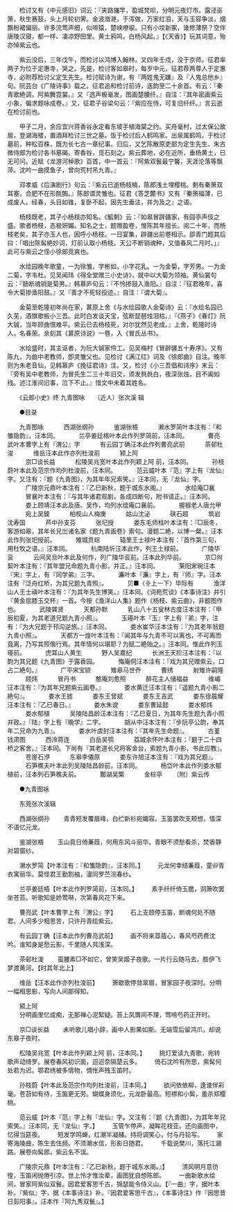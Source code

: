 <!-- { "loadSidebar": true } -->
　　检讨又有《中元感旧》词云：『夹路旛竿，盈城梵呗，分明元夜灯市。露泾巫箫，秋生赛鼓，头上月轮初霁。金波潋滟，于泻做，万家红泪，天与玉容争淡，烟飘粉裙偏丽。许多流莺声细，似啼猿，楚峡嘹唳。只有小坟新冢，谁修薄祭？空伴唐陵汉寝，都一样、凄凉野田里。黄土鸦鸣，白杨风起。』【《天香》】玩其词意，殆亦悼紫云也。 

　　紫云没后，三年戊午，而检讨以鸿博入翰林。又四年壬戍，没于京师。征君率两子为位于定惠寺，哭之。先是，检讨客如皋时，每岁中元，征君荐两尊人于定惠寺，必附荐检讨父定生先生。检讨赋诗为谢，有『两姓鬼无嫌』及『人鬼总他乡』句。阮芸台《广陵诗事》载之。征君追和检讨前诗，迭韵至二十余首。有云：『秦青歌絶调，阿紫舞霓裳。』又『选声极毫发，图画楚腰纤。』自注：『其年密画紫云小象，徧求题咏成卷。』又，征君子谷梁句云：『紫应在侍，可复旧纤纤。』言云逝在检讨前也。 

　　甲子二月，余应宜兴蒋香谷永定看东坡手植海棠之约。买舟毫村，过太保公故居，登湖海楼，置酒拜检讨三世之墓。饭于检讨后人鹤鸣家。出泉属鹤鸣，于检讨墓前，种松百株，既为长七古一章纪事。归后，又乞陈散原吏部为定生先生、朱古微侍郎为检讨各书墓碣。寄香谷，觅石刻之。紫云葬地，必在近所，垂杨黄土，已无可问。近赋《龙游河棹歌》百首，中一首云：『阿紫双鬟最宁馨，天涯沦落等飘萍。沈吟一曲摸鱼子，曾向荒村吊九青。』 

　　邓孝威《后演剧行》句云：『紫云已逝杨枝槁，陈郎浅土埋樱桃。剩有秦箫双耳塞，合肥不在形酕醄。』陈郎谓灵雏也。征君《答芝麓书》又有『秦箫福薄，已成废人。经春，头目如锥，复卧不起，因先生垂注，并为及之』之语。 

　　杨枝既老，其子小杨枝亦知名。《觚剩》云：『如皋冒辟疆家，有园亭声伎之盛。歌者杨枝，态极妍媚。知名之士，题赠盈卷，惟陈其年擅长。阅二十年，而杨枝老矣，其子亦玉人也，因呼小杨枝。一日宴集，辟疆出前卷相示。邵青门题其后曰：「唱出陈髯絶妙词，灯前认取小杨枝。天公不断销魂种，又值春风二月时。」』此可与紫云之侄小徐郎竞爽也。 

　　水绘园晚年歌童，一为徐雏，字彬如，小字花乳。一为金菊，字芳男。一为金二菊，字韦杜。见吴闻玮《得全堂赠三小史诗》，就中以大菊为领袖。黄仙裳句云：『肠断魂销是菊男。』韩慕庐句云：『不怜掺鼓入渔阳。』自注：『征君晚年，喜令大菊掺渔阳鼓。』又『善才不死轻投迹。』自注：『谓大菊』。 

　　金菊至乾隆初年尚在家，葚原上舍《与水绘园歌人金菊诗》云：『水绘名园已久芜，酒旗歌板小三吾。此时白发谈天宝，弦断琵琶烛泪枯。』『《燕子》《春灯》阮大铖，当年顾曲恨难平。紫云已去杨枝死，对尔犹然见老成。』上舍，乾隆时诗人，名春荣。余刻其《葚原诗说》一卷，入《冒氏丛书》。 

　　水绘盛时，其主讴者，为阮大铖家伶工。见吴梅村《冒辟疆五十寿序》。又有陈九，为曲中老教师，卽灵雏父也。见检讨《满江红》词及《徐郎曲》自注。晚年则为朱老音仙，见韩慕庐《挽征君诗》注。又，检讨《小三吾倡和诗序》末云：『旁有吴中老教师，为冒先生二三十年旧交，须发毵毵白，夜深张烛，目不阖如线。述江淮间旧事，泣下不止。』惜文中未着其姓名。 

　　《云郎小史》终
九青图咏　　（近人）张次溪 辑 

　　●目录 

　　九青图咏 
　　　西湖张纲孙 
　　　鉴湖张梧 
　　　濑水罗简叶本注有：『和雏隐韵』，汪本同。 
　　　兰亭姜廷梧叶本此作列罗简前，汪本同。 
　　　曹亮武叶本曹字上有『渭公』字 
　　　有云园丁确汪本此作列曹亮武前 
　　　茶邨杜浚 
　　　维岳汪本此作亦列杜浚前 
　　　颍上阿  
　　　京□谈长益 
　　　松陵吴兆宽叶本此作列颖上阿 前，汪本同。 
　　　孙枝蔚叶本此及范宗作均列杜浚前，汪本同。 
　　　范云威叶本『范』字上有『龙仙』字。又注有：『题《九青图》，为其年年兄索笑。』汪本同，无『龙仙』字。 
　　　广陵宗元鼎叶本注有：『乙巳新秋，题于城东水阁。』 
　　　水绘庵□襄 
　　　冒襄叶本注有：『与其年诸君观剧，各成四断句，附书请正。』汪本同。 
　　　娄上顾靖汪本此及唐、吴作，均列水绘庵口襄前。 
　　　握椒老人唐允甲 
　　　宛上吴錂 
　　　柏枧山人梅庚 
　　　姑山沈泌 
　　　硖石超 
　　　筑岩沈寿国 
　　　芦中孙支芬 
　　　张圮授 
　　　娄东毛师柱叶本注有：『□辰冬，客游如皋，其年长兄岀诸名家《题九青画卷》索句。漫题二絶，以博一粲。』汪本此作列张圯授前。 
　　　雉城贲琮 
　　　辕里王士禄叶本注有：『首作第三句，用杜牧之语。』汪本同。 
　　　杭南陆圻汪本此作，列王土禄前。 
　　　广陵华衮 
　　　云间吴旦叶本此及何作，列广陵华衮前。汪本此列华前。 
　　　京□何絜叶本注有：『其年盟兄命题九青小影，并正。』汪本同。 
　　　莱阳宋琬汪本『宋』字上，有『同学弟』三字。 
　　　濂叶本『濂』字上，有『师』字。汪本注有『泛舟红桥，为其兄题九青照』。 
　　　贝■〈卝上一下〉毕际有 
　　　渔洋山人王士禛叶本注有：『为其年先生博笑。』汪本同。《词苑荒谈》《本事诗注》并引『黄金屈膝玉交杯』一首。今按《渔洋山人集》题作《杨枝、紫云曲》，非题图作也。 
　　　武陵龚贤 
　　　天都孙默 
　　　乳山八十五叟林古度汪本注有：『甲辰初夏，为其老道兄题九青小照』。 
　　　玉璂叶本『玉』字上有『弟』字，注有：『为大兄题于邗沟逆旅。』汪本同。 
　　　娄水崔华汪本注有：『为其老年翁题九青小照』。 
　　　天都方一煌叶本注有：『闻其年与九青不可以离也，不可离而竟离，乃写其照偕行焉。其年情何以堪耶？为赋二絶贻之。』汪本同。惟此作列玉璂前。 
　　　虎耳山人黄生 
　　　野人吴嘉纪 
　　　长洲王天阶汪本注有：『以韵为其兄题《九青图》于露香园。 
　　　悔庵侗汪本注有：『戏为其兄赠紫云，口占二絶句。』 
　　　广平宋宝颕 
　　　雉皋马世乔 
　　　曹绣 
　　　射雉许嗣隆 
　　　顾炜 
　　　冒丹书 
　　　憨庵刘愈照 
　　　醉花主人储福益 
　　　维嵋汪本注有：『为其年兄题紫云画卷。』 
　　　娄水黄迁汪本注有：『遥题九青小影二絶句』。 
　　　娄水王摅 
　　　娄东王曾斌 
　　　娄东王吉武 
　　　娄东徐晨耀汪本注有：『乙巳春日。』 
　　　娄水朱谠 
　　　娄东曹延懿 
　　　娄水郁炜 
　　　娄水郁植 
　　　吴陵陆昌龄汪本注有：『乙巳夏日，为其年先生题九青小照并政。』『陆』字上有『晚学』二字。 
　　　胡从中汪本注有：『步阮亭公韵，奉其年二兄命为九青』。 
　　　娄水叶虞封汪本注有：『其年先生命题』。 
　　　古堇钱肃图 
　　　西泠蒋连 
　　　白岳吴鹗 
　　　荔城余怀叶本注有：『题于二十四桥之客舍。』汪本同。下尚有『其老道长兄将客金台，索题九青小影，书此应教』。 
　　　苍崖石洢 
　　　东皋李僊原 
　　　娄东许旭汪本注有：『戏为其兄题』。 
　　　石笋樵夫叶本此列吴陵陆昌龄前，汪本同。 
　　　杨岱叶本此作列娄水郁植前，汪本列石笋樵夫前。 
　　　酇湖吴檠 
　　　金棕亭 
　　〔附〕紫云传 
 
　　●九青图咏 

　　东莞张次溪辑 

　　西湖张纲孙 
　　青青短发覆眉峰，白纻新衫宛媚容。玉笛罢吹支颊想，情深不语忆元龙。 

　　鉴湖张梧 
　　玉山竟日倚蒹葭，何用东风斗丽华。青眼不须愁看杀，焚香静对碧窗纱。 

　　濑水罗简【叶本注有：『和雏隐韵』，汪本同。】 
　　元龙何幸结蒹葭，童丱青衣寓丽华。莫怪君王勤割袖，漫同罗苎浣春纱。 

　　兰亭姜廷梧【叶本此作列罗简前，汪本同。】 
　　素手纤纤倚玉腮，洞箫吹罢坐苍苔。听歌知是娇莺啭，次第春风花下来。 

　　曹亮武【叶本曹字上有『渭公』字】 
　　石上支颐停玉笛，断魂何处不随君。人间多少相思苦，只许丹青绘紫云。 

　　有云园丁确【汪本此作列曹亮武前】 
　　画不将来荳蔻心，春风芍药费沈吟。谁知身是愁云影，千里随人共浅深。 

　　茶邨杜浚 
　　蛮腰素□不如它，曾笑吴姬子夜歌。一片行云随马去，胜伊飞梦渡黄河。【时其年北上】 

　　维岳【汪本此作亦列杜浚前】 
　　箫歇歌停敛翠眉，冒家园子夜深时。分明一幅相思影，写向人间那得知。 

　　颍上阿  
　　分明画里忆成痴，无那禅心泥絮疑。苔上凤膺间不理，莺啼芍药正开时。 

　　京□谈长益 
　　未听歌儿唱小辞，画中人影果如斯。无端雪后留鸿爪，却说东皋子夜时。 

　　松陵吴兆宽【叶本此作列颖上阿 前，汪本同。】 
　　挑灯爱读九青歌，宛转歌声动绮罗。展卷春风初识面，迢迢奈隔楚云多。 
　　倚石沈吟有所思，紫髯何处若为迟。鄂君绣被多情物，惆怅声残玉笛时。 

　　孙枝蔚【叶本此及范宗作均列杜浚前，汪本同。】 
　　欲问依依柳，逢谁伴彩毫。苍苔如有待，玉笛更无劳。蝴蝶身须化，元龙卧最高。短襟和小鬓，羞杀郑樱桃。 

　　范云威【叶本『范』字上有『龙仙』字。又注有：『题《九青图》，为其年年兄索笑。』汪本同，无『龙仙』字。】 
　　玉管乍停声，凝眸花枝亚。还向画图中，忆得当筵夜。 
　　短发学鸣蝉，红潮半凝赭。持将调笑心，付与丹铅写。 
　　家寄海陵曲，陈生去住频。不须潮水信，形影日随君。 
　　千载说樊川，落托江湖路。展卷向髯郎，紫云名不误。 

　　广陵宗元鼎【叶本注有：『乙巳新秋，题于城东水阁。』】 
　　清风明月意彷徨，玉笛闲抛倦引凉。世上怜才惟汝辈，画图犹自想陈郎。 
　　一曲新歌水绘间，冒家阿紫似双鬟。因君爱客思千古，锦瑟能令侍义山。【『一曲』字，据叶本补。『紫似』字，据《本事诗注》补。『因君爱客思千古』，《本事诗注》作『因思昔日彭阳事』。汪本作『阿九秀双鬟』。】 

